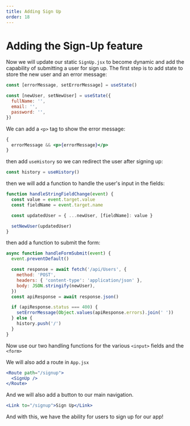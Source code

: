 ```yaml
---
title: Adding Sign Up
order: 18
---
```


# Adding the Sign-Up feature

Now we will update our static `SignUp.jsx` to become dynamic and add the
capability of submitting a user for sign up. The first step is to add state to
store the new user and an error message:

```javascript
const [errorMessage, setErrorMessage] = useState()

const [newUser, setNewUser] = useState({
  fullName: '',
  email: '',
  password: '',
})
```

We can add a `<p>` tag to show the error message:

```jsx
{
  errorMessage && <p>{errorMessage}</p>
}
```

then add `useHistory` so we can redirect the user after signing up:

```javascript
const history = useHistory()
```

then we will add a function to handle the user's input in the fields:

```javascript
function handleStringFieldChange(event) {
  const value = event.target.value
  const fieldName = event.target.name

  const updatedUser = { ...newUser, [fieldName]: value }

  setNewUser(updatedUser)
}
```

then add a function to submit the form:

```javascript
async function handleFormSubmit(event) {
  event.preventDefault()

  const response = await fetch('/api/Users', {
    method: 'POST',
    headers: { 'content-type': 'application/json' },
    body: JSON.stringify(newUser),
  })
  const apiResponse = await response.json()

  if (apiResponse.status === 400) {
    setErrorMessage(Object.values(apiResponse.errors).join(' '))
  } else {
    history.push('/')
  }
}
```

Now use our two handling functions for the various `<input>` fields and the
`<form>`

We will also add a route in `App.jsx`

```jsx
<Route path="/signup">
  <SignUp />
</Route>
```

And we will also add a button to our main navigation.

```jsx
<Link to="/signup">Sign Up</Link>
```

And with this, we have the ability for users to sign up for our app!

<GithubCommitViewer repo="suncoast-devs/TacoTuesday" commit="e921d402b70701208882254964a9b14b3f5433cb"/>
